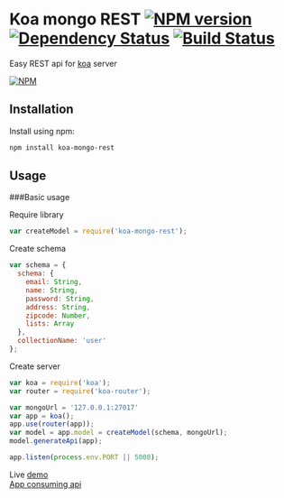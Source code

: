 # Koa mongo REST [![NPM version](https://badge.fury.io/js/koa-mongo-rest.png)](http://badge.fury.io/js/koa-mongo-rest) [![Dependency Status](https://gemnasium.com/t3chnoboy/koa-mongo-rest.png)](https://gemnasium.com/t3chnoboy/koa-mongo-rest) [![Build Status](https://travis-ci.org/t3chnoboy/koa-mongo-rest.png?branch=master)](https://travis-ci.org/t3chnoboy/koa-mongo-rest)

Easy REST api for [koa](http://koajs.com) server  

[![NPM](https://nodei.co/npm/koa-mongo-rest.png?downloads=true)](https://nodei.co/npm/koa-mongo-rest/)



## Installation
Install using npm:
```sh
npm install koa-mongo-rest
```

## Usage

###Basic usage

Require library
```javascript
var createModel = require('koa-mongo-rest');
```

Create schema
```javascript
var schema = {
  schema: {
    email: String,
    name: String,
    password: String,
    address: String,
    zipcode: Number,
    lists: Array
  },
  collectionName: 'user'
};
```

Create server
```javascript
var koa = require('koa');
var router = require('koa-router');

var mongoUrl = '127.0.0.1:27017'
var app = koa();
app.use(router(app));
var model = app.model = createModel(schema, mongoUrl);
model.generateApi(app);

app.listen(process.env.PORT || 5000);
```

Live [demo](http://watchlist-koa.herokuapp.com/user)  
[App consuming api](http://watchlist-webapp.herokuapp.com/#/)
